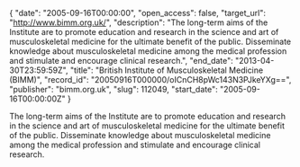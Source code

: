 {
  "date": "2005-09-16T00:00:00", 
  "open_access": false, 
  "target_url": "http://www.bimm.org.uk/", 
  "description": "The long-term aims of the Institute are to promote education and research in the science and art of musculoskeletal medicine for the ultimate benefit of the public. Disseminate knowledge about musculoskeletal medicine among the medical profession and stimulate and encourage clinical research.", 
  "end_date": "2013-04-30T23:59:59Z", 
  "title": "British Institute of Musculoskeletal Medicine (BIMM)", 
  "record_id": "20050916T000000/oICnCH8pWc143N3PJkeYXg==", 
  "publisher": "bimm.org.uk", 
  "slug": 112049, 
  "start_date": "2005-09-16T00:00:00Z"
}

The long-term aims of the Institute are to promote education and research in the science and art of musculoskeletal medicine for the ultimate benefit of the public. Disseminate knowledge about musculoskeletal medicine among the medical profession and stimulate and encourage clinical research.